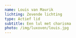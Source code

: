```yaml
---
name: Louis van Maurik
lichting: Zevende lichting
type: Actief lid
subtitle: Een lul met charisma
photo: /img/luxoven/louis.jpg
---
```


